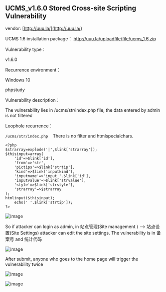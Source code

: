 ## UCMS_v1.6.0 Stored Cross-site Scripting Vulnerability

vendor: [http://uuu.la/](http://uuu.la/)

UCMS 1.6 installation package： http://uuu.la/uploadfile/file/ucms_1.6.zip

Vulnerability type：

v1.6.0

Recurrence environment：

Windows 10

phpstudy

Vulnerability description：

The vulnerability lies in /ucms/str/index.php file, the data entered by admin is not filtered

Loophole recurrence：

`/ucms/str/index.php`    There is no filter and htmlspecialchars.

```
<?php
$strarray=explode('|',$link['strarray']);
$thisinput=array(
	'id'=>$link['id'],
	'from'=>'str',
	'pictips'=>$link['strtip'],
	'kind'=>$link['inputkind'],
	'inputname'=>'input_'.$link['id'],
	'inputvalue'=>$link['strvalue'],
	'style'=>$link['strstyle'],
	'strarray'=>$strarray
);
htmlinput($thisinput);
	echo(' '.$link['strtip']);
?>
```
![image](https://user-images.githubusercontent.com/98327377/228776441-800f7d9f-ae6b-434e-a347-f4d4a74b2e02.png)

So if attacker can login as admin, in 站点管理(Site management ) --> 站点设置(Site Settings)  attacker can edit the site settings. The vulnerability is in 备案号  and 统计代码

![image](https://user-images.githubusercontent.com/98327377/228776186-7e9817ab-2c6d-410d-8e5c-3fd676dd5df0.png)

After submit, anyone who goes to the home page will trigger the vulnerability twice

![image](https://user-images.githubusercontent.com/98327377/228776628-f7718605-fa29-4410-b8c6-4dc08698f7bd.png)

![image](https://user-images.githubusercontent.com/98327377/228776660-d9d02bc6-deae-4de3-94e5-1e146da4631b.png)
